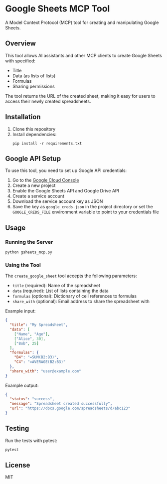 # Google Sheets MCP Tool

A Model Context Protocol (MCP) tool for creating and manipulating Google Sheets.

## Overview

This tool allows AI assistants and other MCP clients to create Google Sheets with specified:
- Title
- Data (as lists of lists)
- Formulas
- Sharing permissions

The tool returns the URL of the created sheet, making it easy for users to access their newly created spreadsheets.

## Installation

1. Clone this repository
2. Install dependencies:
   ```
   pip install -r requirements.txt
   ```

## Google API Setup

To use this tool, you need to set up Google API credentials:

1. Go to the [Google Cloud Console](https://console.cloud.google.com/)
2. Create a new project
3. Enable the Google Sheets API and Google Drive API
4. Create a service account
5. Download the service account key as JSON
6. Save the key as `google_creds.json` in the project directory or set the `GOOGLE_CREDS_FILE` environment variable to point to your credentials file

## Usage

### Running the Server

```bash
python gsheets_mcp.py
```

### Using the Tool

The `create_google_sheet` tool accepts the following parameters:

- `title` (required): Name of the spreadsheet
- `data` (required): List of lists containing the data
- `formulas` (optional): Dictionary of cell references to formulas
- `share_with` (optional): Email address to share the spreadsheet with

Example input:

```json
{
  "title": "My Spreadsheet",
  "data": [
    ["Name", "Age"],
    ["Alice", 30],
    ["Bob", 25]
  ],
  "formulas": {
    "B4": "=SUM(B2:B3)",
    "C4": "=AVERAGE(B2:B3)"
  },
  "share_with": "user@example.com"
}
```

Example output:

```json
{
  "status": "success",
  "message": "Spreadsheet created successfully",
  "url": "https://docs.google.com/spreadsheets/d/abc123"
}
```

## Testing

Run the tests with pytest:

```bash
pytest
```

## License

MIT
